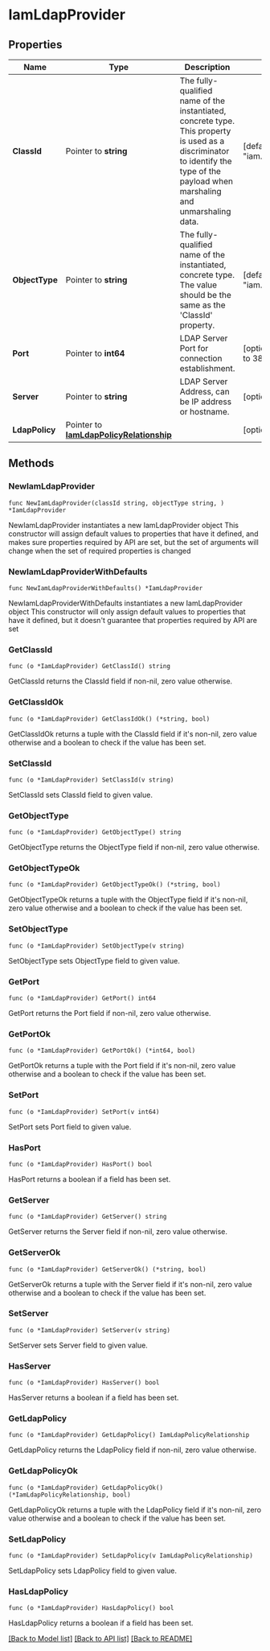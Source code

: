 # IamLdapProvider

## Properties

Name | Type | Description | Notes
------------ | ------------- | ------------- | -------------
**ClassId** | Pointer to **string** | The fully-qualified name of the instantiated, concrete type. This property is used as a discriminator to identify the type of the payload when marshaling and unmarshaling data. | [default to "iam.LdapProvider"]
**ObjectType** | Pointer to **string** | The fully-qualified name of the instantiated, concrete type. The value should be the same as the &#39;ClassId&#39; property. | [default to "iam.LdapProvider"]
**Port** | Pointer to **int64** | LDAP Server Port for connection establishment. | [optional] [default to 389]
**Server** | Pointer to **string** | LDAP Server Address, can be IP address or hostname. | [optional] 
**LdapPolicy** | Pointer to [**IamLdapPolicyRelationship**](iam.LdapPolicy.Relationship.md) |  | [optional] 

## Methods

### NewIamLdapProvider

`func NewIamLdapProvider(classId string, objectType string, ) *IamLdapProvider`

NewIamLdapProvider instantiates a new IamLdapProvider object
This constructor will assign default values to properties that have it defined,
and makes sure properties required by API are set, but the set of arguments
will change when the set of required properties is changed

### NewIamLdapProviderWithDefaults

`func NewIamLdapProviderWithDefaults() *IamLdapProvider`

NewIamLdapProviderWithDefaults instantiates a new IamLdapProvider object
This constructor will only assign default values to properties that have it defined,
but it doesn't guarantee that properties required by API are set

### GetClassId

`func (o *IamLdapProvider) GetClassId() string`

GetClassId returns the ClassId field if non-nil, zero value otherwise.

### GetClassIdOk

`func (o *IamLdapProvider) GetClassIdOk() (*string, bool)`

GetClassIdOk returns a tuple with the ClassId field if it's non-nil, zero value otherwise
and a boolean to check if the value has been set.

### SetClassId

`func (o *IamLdapProvider) SetClassId(v string)`

SetClassId sets ClassId field to given value.


### GetObjectType

`func (o *IamLdapProvider) GetObjectType() string`

GetObjectType returns the ObjectType field if non-nil, zero value otherwise.

### GetObjectTypeOk

`func (o *IamLdapProvider) GetObjectTypeOk() (*string, bool)`

GetObjectTypeOk returns a tuple with the ObjectType field if it's non-nil, zero value otherwise
and a boolean to check if the value has been set.

### SetObjectType

`func (o *IamLdapProvider) SetObjectType(v string)`

SetObjectType sets ObjectType field to given value.


### GetPort

`func (o *IamLdapProvider) GetPort() int64`

GetPort returns the Port field if non-nil, zero value otherwise.

### GetPortOk

`func (o *IamLdapProvider) GetPortOk() (*int64, bool)`

GetPortOk returns a tuple with the Port field if it's non-nil, zero value otherwise
and a boolean to check if the value has been set.

### SetPort

`func (o *IamLdapProvider) SetPort(v int64)`

SetPort sets Port field to given value.

### HasPort

`func (o *IamLdapProvider) HasPort() bool`

HasPort returns a boolean if a field has been set.

### GetServer

`func (o *IamLdapProvider) GetServer() string`

GetServer returns the Server field if non-nil, zero value otherwise.

### GetServerOk

`func (o *IamLdapProvider) GetServerOk() (*string, bool)`

GetServerOk returns a tuple with the Server field if it's non-nil, zero value otherwise
and a boolean to check if the value has been set.

### SetServer

`func (o *IamLdapProvider) SetServer(v string)`

SetServer sets Server field to given value.

### HasServer

`func (o *IamLdapProvider) HasServer() bool`

HasServer returns a boolean if a field has been set.

### GetLdapPolicy

`func (o *IamLdapProvider) GetLdapPolicy() IamLdapPolicyRelationship`

GetLdapPolicy returns the LdapPolicy field if non-nil, zero value otherwise.

### GetLdapPolicyOk

`func (o *IamLdapProvider) GetLdapPolicyOk() (*IamLdapPolicyRelationship, bool)`

GetLdapPolicyOk returns a tuple with the LdapPolicy field if it's non-nil, zero value otherwise
and a boolean to check if the value has been set.

### SetLdapPolicy

`func (o *IamLdapProvider) SetLdapPolicy(v IamLdapPolicyRelationship)`

SetLdapPolicy sets LdapPolicy field to given value.

### HasLdapPolicy

`func (o *IamLdapProvider) HasLdapPolicy() bool`

HasLdapPolicy returns a boolean if a field has been set.


[[Back to Model list]](../README.md#documentation-for-models) [[Back to API list]](../README.md#documentation-for-api-endpoints) [[Back to README]](../README.md)


